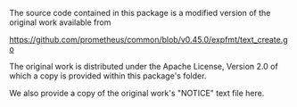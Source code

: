 The source code contained in this package is a modified version of the original
work available from

https://github.com/prometheus/common/blob/v0.45.0/expfmt/text_create.go

The original work is distributed under the Apache License, Version 2.0 of which
a copy is provided within this package's folder.

We also provide a copy of the original work's "NOTICE" text file here.
